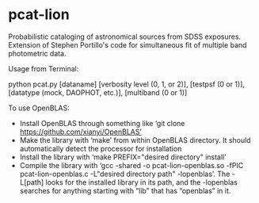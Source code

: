 # pcat-lion
Probabilistic cataloging of astronomical sources from SDSS exposures. Extension of Stephen Portillo's code for simultaneous fit of multiple band photometric data.

Usage from Terminal:

python pcat.py [dataname] [verbosity level (0, 1, or 2)], [testpsf (0 or 1)], [datatype (mock, DAOPHOT, etc.)], [multiband (0 or 1)]


To use OpenBLAS:
- Install OpenBLAS through something like ‘git clone https://github.com/xianyi/OpenBLAS’
- Make the library with ‘make’ from within OpenBLAS directory. It should automatically detect the processor for installation
- Install the library with ‘make PREFIX="desired directory" install’
- Compile the library with ‘gcc -shared -o pcat-lion-openblas.so -fPIC pcat-lion-openblas.c -L"desired directory path" -lopenblas’. The -L[path] looks for the installed library in its path, and the -lopenblas searches for anything starting with “lib” that has “openblas” in it. 
